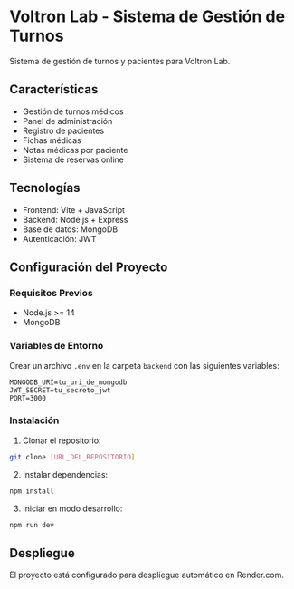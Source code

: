 # Voltron Lab - Sistema de Gestión de Turnos

Sistema de gestión de turnos y pacientes para Voltron Lab.

## Características

- Gestión de turnos médicos
- Panel de administración
- Registro de pacientes
- Fichas médicas
- Notas médicas por paciente
- Sistema de reservas online

## Tecnologías

- Frontend: Vite + JavaScript
- Backend: Node.js + Express
- Base de datos: MongoDB
- Autenticación: JWT

## Configuración del Proyecto

### Requisitos Previos

- Node.js >= 14
- MongoDB

### Variables de Entorno

Crear un archivo `.env` en la carpeta `backend` con las siguientes variables:

```env
MONGODB_URI=tu_uri_de_mongodb
JWT_SECRET=tu_secreto_jwt
PORT=3000
```

### Instalación

1. Clonar el repositorio:
```bash
git clone [URL_DEL_REPOSITORIO]
```

2. Instalar dependencias:
```bash
npm install
```

3. Iniciar en modo desarrollo:
```bash
npm run dev
```

## Despliegue

El proyecto está configurado para despliegue automático en Render.com.